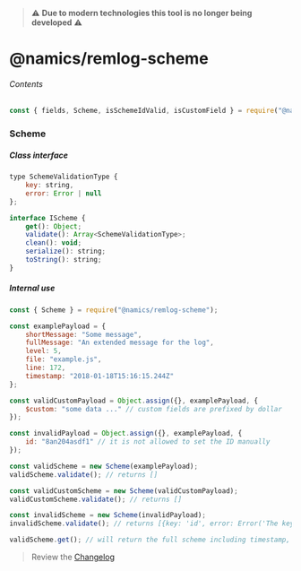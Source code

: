 > :warning: **Due to modern technologies this tool is no longer being developed** :warning:

# @namics/remlog-scheme

###### Contents

```js
const { fields, Scheme, isSchemeIdValid, isCustomField } = require("@namics/remlog-scheme");
```

### Scheme

##### Class interface

```js
type SchemeValidationType {
	key: string,
	error: Error | null
};

interface IScheme {
	get(): Object;
	validate(): Array<SchemeValidationType>;
	clean(): void;
	serialize(): string;
	toString(): string;
}
```

##### Internal use

```js
const { Scheme } = require("@namics/remlog-scheme");

const examplePayload = {
    shortMessage: "Some message",
    fullMessage: "An extended message for the log",
    level: 5,
    file: "example.js",
    line: 172,
    timestamp: "2018-01-18T15:16:15.244Z"
};

const validCustomPayload = Object.assign({}, examplePayload, {
    $custom: "some data ..." // custom fields are prefixed by dollar
});

const invalidPayload = Object.assign({}, examplePayload, {
    id: "8an204asdf1" // it is not allowed to set the ID manually
});

const validScheme = new Scheme(examplePayload);
validScheme.validate(); // returns []

const validCustomScheme = new Scheme(validCustomPayload);
validCustomScheme.validate(); // returns []

const invalidScheme = new Scheme(invalidPayload);
invalidScheme.validate(); // returns [{key: 'id', error: Error('The key id is a computed field and cannot be set manually.')}]

validScheme.get(); // will return the full scheme including timestamp, id etc.
```

> Review the [Changelog](/packages/scheme/CHANGELOG.md)
